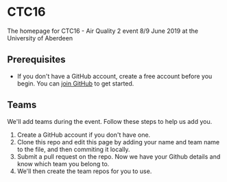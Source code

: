 # CTC16
The homepage for CTC16 - Air Quality 2 event 8/9 June 2019 at the University of Aberdeen

## Prerequisites

* If you don't have a GitHub account, create a free account before you begin.
You can [join GitHub](http://github.com/join) to get started.

## Teams
We'll add teams during the event. Follow these steps to help us add you.
1. Create a GitHub account if you don't have one.
2. Clone this repo and edit this page by adding your name and team name to the file, and then commiting it locally.
3. Submit a pull request on the repo. Now we have your Github details and know which team you belong to.
4. We'll then create the team repos for you to use.
